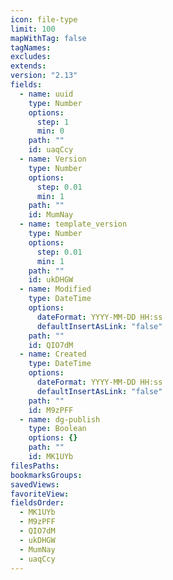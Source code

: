 ```yaml
---
icon: file-type
limit: 100
mapWithTag: false
tagNames: 
excludes: 
extends: 
version: "2.13"
fields:
  - name: uuid
    type: Number
    options:
      step: 1
      min: 0
    path: ""
    id: uaqCcy
  - name: Version
    type: Number
    options:
      step: 0.01
      min: 1
    path: ""
    id: MumNay
  - name: template_version
    type: Number
    options:
      step: 0.01
      min: 1
    path: ""
    id: ukDHGW
  - name: Modified
    type: DateTime
    options:
      dateFormat: YYYY-MM-DD HH:ss
      defaultInsertAsLink: "false"
    path: ""
    id: QIO7dM
  - name: Created
    type: DateTime
    options:
      dateFormat: YYYY-MM-DD HH:ss
      defaultInsertAsLink: "false"
    path: ""
    id: M9zPFF
  - name: dg-publish
    type: Boolean
    options: {}
    path: ""
    id: MK1UYb
filesPaths: 
bookmarksGroups: 
savedViews: 
favoriteView: 
fieldsOrder:
  - MK1UYb
  - M9zPFF
  - QIO7dM
  - ukDHGW
  - MumNay
  - uaqCcy
---
```

